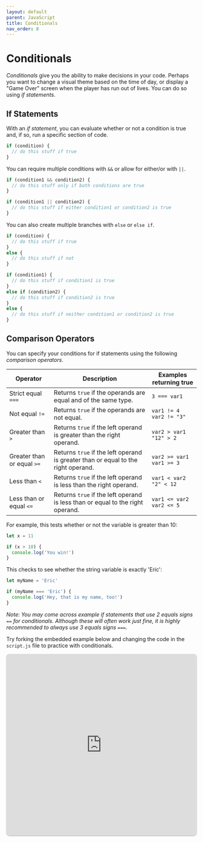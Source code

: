 ```yaml
---
layout: default
parent: JavaScript
title: Conditionals
nav_order: 8
---
```

# Conditionals
*Conditionals* give you the ability to make decisions in your code. Perhaps you want to change a visual theme based on the time of day, or display a "Game Over" screen when the player has run out of lives. You can do so using *if statements*.

## If Statements
With an *if statement*, you can evaluate whether or not a condition is true and, if so, run a specific section of code.
```js
if (condition) {
  // do this stuff if true
}
```

You can require multiple conditions with `&&` or allow for either/or with `||`.
```js
if (condition1 && condition2) {
  // do this stuff only if both conditions are true
}

if (condition1 || condition2) {
  // do this stuff if either condition1 or condition2 is true
}
```

You can also create multiple branches with `else` or `else if`.
```js
if (condition) {
  // do this stuff if true
}
else {
  // do this stuff if not
}

if (condition1) {
  // do this stuff if condition1 is true
}
else if (condition2) {
  // do this stuff if condition2 is true
}
else {
  // do this stuff if neither condition1 or condition2 is true
}
```

## Comparison Operators
You can specify your conditions for if statements using the following *comparison operators*.

|Operator|Description|Examples returning true|
|---|---|---|
|Strict equal `===` | Returns `true` if the operands are equal and of the same type. | `3 === var1` |
|Not equal `!=` | Returns `true` if the operands are not equal. |`var1 != 4   var2 != "3"` |
| Greater than `>` | Returns `true` if the left operand is greater than the right operand. |`var2 > var1   "12" > 2` |
| Greater than or equal `>=` | Returns `true` if the left operand is greater than or equal to the right operand. | `var2 >= var1   var1 >= 3` |
| Less than `<` | Returns `true` if the left operand is less than the right operand. |`var1 < var2   "2" < 12` |
| Less than or equal `<=` | Returns `true` if the left operand is less than or equal to the right operand. |`var1 <= var2   var2 <= 5` |

For example, this tests whether or not the variable is greater than 10:
```js
let x = 11

if (x > 10) {
  console.log('You win!')
}
```

This checks to see whether the string variable is exactly 'Eric':
```js
let myName = 'Eric'

if (myName === 'Eric') {
  console.log('Hey, that is my name, too!')
}
```

*Note: You may come across example if statements that use 2 equals signs `==` for conditionals. Although these will often work just fine, it is highly recommended to always use 3 equals signs `===`.*

Try forking the embedded example below and changing the code in the `script.js` file to practice with conditionals.

<iframe src="https://replit.com/@sheffie/IMS322-Conditionals?embed=true" width="100%" height="480" style="border: none; border-radius: 8px; box-shadow: 0 1px 3px rgba(0,0,0,0.12), 0 1px 2px rgba(0,0,0,0.24);"></iframe>